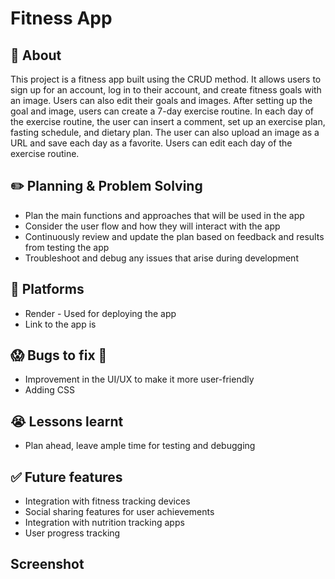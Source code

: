 # Fitness App

## :page_facing_up: About
This project is a fitness app built using the CRUD method. It allows users to sign up for an account, log in to their account, and create fitness goals with an image. Users can also edit their goals and images. After setting up the goal and image, users can create a 7-day exercise routine. In each day of the exercise routine, the user can insert a comment, set up an exercise plan, fasting schedule, and dietary plan. The user can also upload an image as a URL and save each day as a favorite. Users can edit each day of the exercise routine.

## :pencil2: Planning & Problem Solving
- Plan the main functions and approaches that will be used in the app
- Consider the user flow and how they will interact with the app
- Continuously review and update the plan based on feedback and results from testing the app
- Troubleshoot and debug any issues that arise during development

## :rocket: Platforms 
- Render - Used for deploying the app
- Link to the app is 

## :scream: Bugs to fix :poop:
- Improvement in the UI/UX to make it more user-friendly
-  Adding CSS

## :sob: Lessons learnt
- Plan ahead, leave ample time for testing and debugging

## :white_check_mark: Future features
- Integration with fitness tracking devices
- Social sharing features for user achievements
- Integration with nutrition tracking apps
- User progress tracking

## Screenshot
